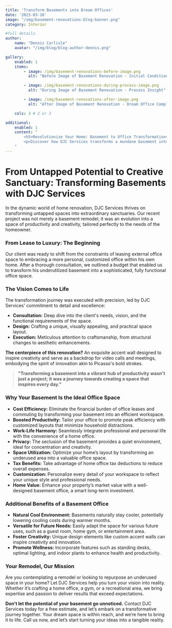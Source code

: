```yaml
---
title: 'Transform Basements into Dream Offices'
date: '2023-03-18'
image: "/img/basement-renovations-blog-banner.png"
category: Interior

#full details
author:
    name: "Dennis Carlisle"
    avatar: "/img/blog/blog-author-dennis.png"

gallery:
    enabled: 1
    items:
        - image: /img/basement-renovations-before-image.png
          alt: "Before Image of Basement Renovation - Initial Condition"

        - image: /img/basement-renovations-during-process-image.png
          alt: "During Image of Basement Renovation - Process Insight"

        - image: /img/basement-renovations-after-image.png
          alt: "After Image of Basement Renovation - Dream Office Completion"

    cols: 3 # 2 or 3

additional:
    enabled: 1
    content: "
        <h5>Revolutionize Your Home: Basement to Office Transformation</h5>
        <p>Discover how DJC Services transforms a mundane basement into a stunning, personalized home office. With our expertise, creativity, and commitment to excellence, we craft spaces that inspire productivity and comfort. Turning dreams into reality—one renovation at a time. Choose us for your next remodel and experience the magic of custom transformation.</p>
    "
---
```


# From Untapped Potential to Creative Sanctuary: Transforming Basements with DJC Services

In the dynamic world of home renovation, DJC Services thrives on transforming untapped spaces into extraordinary sanctuaries. Our recent project was not merely a basement remodel; it was an evolution into a space of productivity and creativity, tailored perfectly to the needs of the homeowner.

### From Lease to Luxury: The Beginning

Our client was ready to shift from the constraints of leasing external office space to embracing a more personal, customized office within his own home. After a thorough consultation, we outlined a budget that enabled us to transform his underutilized basement into a sophisticated, fully functional office space.

### The Vision Comes to Life

The transformation journey was executed with precision, led by DJC Services' commitment to detail and excellence:

- **Consultation:** Deep dive into the client's needs, vision, and the functional requirements of the space.
- **Design:** Crafting a unique, visually appealing, and practical space layout.
- **Execution:** Meticulous attention to craftsmanship, from structural changes to aesthetic enhancements.

**The centerpiece of this renovation?** An exquisite accent wall designed to inspire creativity and serve as a backdrop for video calls and meetings, embodying the spirit of innovation akin to Picasso's bold strokes.

> **"Transforming a basement into a vibrant hub of productivity wasn't just a project; it was a journey towards creating a space that inspires every day."**

### Why Your Basement Is the Ideal Office Space

- **Cost Efficiency:** Eliminate the financial burden of office leases and commuting by transforming your basement into an efficient workspace.
- **Boosted Productivity:** Tailor your office to promote peak efficiency with customized layouts that minimize household distractions.
- **Work-Life Harmony:** Seamlessly integrate professional and personal life with the convenience of a home office.
- **Privacy:** The seclusion of the basement provides a quiet environment, ideal for concentration and creativity.
- **Space Utilization:** Optimize your home’s layout by transforming an underused area into a valuable office space.
- **Tax Benefits:** Take advantage of home office tax deductions to reduce overall expenses.
- **Customization:** Personalize every detail of your workspace to reflect your unique style and professional needs.
- **Home Value:** Enhance your property’s market value with a well-designed basement office, a smart long-term investment.

### Additional Benefits of a Basement Office

- **Natural Cool Environment:** Basements naturally stay cooler, potentially lowering cooling costs during warmer months.
- **Versatile for Future Needs:** Easily adapt the space for various future uses, such as a guest room, home gym, or entertainment area.
- **Foster Creativity:** Unique design elements like custom accent walls can inspire creativity and innovation.
- **Promote Wellness:** Incorporate features such as standing desks, optimal lighting, and indoor plants to enhance health and productivity.

### Your Remodel, Our Mission

Are you contemplating a remodel or looking to repurpose an underused space in your home? Let DJC Services help you turn your vision into reality. Whether it’s crafting a home office, a gym, or a recreational area, we bring expertise and passion to deliver results that exceed expectations.

**Don't let the potential of your basement go unnoticed.** Contact DJC Services today for a free estimate, and let’s embark on a transformative journey together. Your dream space is within reach, and we’re here to bring it to life. Call us now, and let’s start turning your ideas into a tangible reality.
